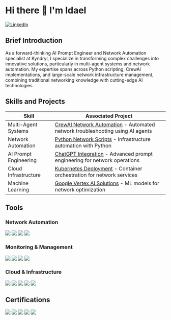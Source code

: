 # Hi there 👋 I'm Idael

[![LinkedIn](https://img.shields.io/badge/-LinkedIn-0072b1?style=for-the-badge&logo=linkedin&logoColor=white)](https://www.linkedin.com/in/idael-pineiro-46847551/)

## Brief Introduction
As a forward-thinking AI Prompt Engineer and Network Automation specialist at Kyndryl, I specialize in transforming complex challenges into innovative solutions, particularly in multi-agent systems and network automation. My expertise spans across Python scripting, CrewAI implementations, and large-scale network infrastructure management, combining traditional networking knowledge with cutting-edge AI technologies.

## Skills and Projects
| Skill | Associated Project |
|-------|-------------------|
| Multi-Agent Systems | [CrewAI Network Automation](https://github.com/username/project) - Automated network troubleshooting using AI agents |
| Network Automation | [Python Network Scripts](https://github.com/username/project) - Infrastructure automation with Python |
| AI Prompt Engineering | [ChatGPT Integration](https://github.com/username/project) - Advanced prompt engineering for network operations |
| Cloud Infrastructure | [Kubernetes Deployment](https://github.com/username/project) - Container orchestration for network services |
| Machine Learning | [Google Vertex AI Solutions](https://github.com/username/project) - ML models for network optimization |

## Tools
### Network Automation
<div>
<img src="https://img.shields.io/badge/-DNAC-1679A7?style=for-the-badge&logo=cisco&logoColor=white" />
<img src="https://img.shields.io/badge/-Ansible_Tower-EE0000?style=for-the-badge&logo=ansible&logoColor=white" />
<img src="https://img.shields.io/badge/-ThousandEyes-00A0DF?style=for-the-badge&logo=cisco&logoColor=white" />
<img src="https://img.shields.io/badge/-Python_Scripting-3776AB?style=for-the-badge&logo=python&logoColor=white" />
</div>

### Monitoring & Management
<div>
<img src="https://img.shields.io/badge/-SolarWinds-F3BB1C?style=for-the-badge&logo=solarwinds&logoColor=white" />
<img src="https://img.shields.io/badge/-Nagios-EE0000?style=for-the-badge&logo=nagios&logoColor=white" />
<img src="https://img.shields.io/badge/-Cisco_Meraki-67B346?style=for-the-badge&logo=cisco&logoColor=white" />
<img src="https://img.shields.io/badge/-PRTG-0082C9?style=for-the-badge&logo=paessler&logoColor=white" />
</div>

### Cloud & Infrastructure
<div>
<img src="https://img.shields.io/badge/-TrueSight-0078D4?style=for-the-badge&logo=bmc&logoColor=white" />
<img src="https://img.shields.io/badge/-Aruba_AirWave-F5820D?style=for-the-badge&logo=aruba&logoColor=white" />
<img src="https://img.shields.io/badge/-IMC-00BCF2?style=for-the-badge&logoColor=white" />
<img src="https://img.shields.io/badge/-Kubernetes-326CE5?style=for-the-badge&logo=kubernetes&logoColor=white" />
<img src="https://img.shields.io/badge/-Google_Vertex_AI-4285F4?style=for-the-badge&logo=google-cloud&logoColor=white" />
</div>

## Certifications
<div>
<img src="https://img.shields.io/badge/-CCNP_R&S-1BA0D7?style=for-the-badge&logo=cisco&logoColor=white" />
<img src="https://img.shields.io/badge/-Network%2B-007ACC?style=for-the-badge&logo=CompTIA&logoColor=white" />
<img src="https://img.shields.io/badge/-CrewAI_Advanced-FF6B6B?style=for-the-badge&logo=openai&logoColor=white" />
<img src="https://img.shields.io/badge/-ChatGPT_for_Everyone-00A67E?style=for-the-badge&logo=openai&logoColor=white" />
<img src="https://img.shields.io/badge/-Python_Programming-3776AB?style=for-the-badge&logo=python&logoColor=white" />
</div>
